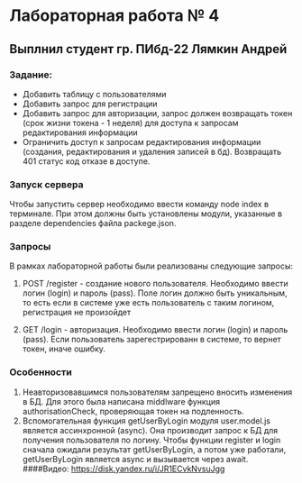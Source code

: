 # Лабораторная работа № 4
## Выплнил студент гр. ПИбд-22 Лямкин Андрей

### Задание:
* Добавить таблицу с пользователями
* Добавить запрос для регистрации
* Добавить запрос для авторизации, запрос должен возвращать токен (срок жизни токена - 1 неделя) для доступа к запросам редактирования информации
* Ограничить доступ к запросам редактирования информации (создания, редактирования и удаления записей в бд). Возвращать 401 статус код отказе в доступе.
### Запуск сервера
Чтобы запустить сервер необходимо ввести команду node index в терминале. При этом должны быть установлены модули, указанные в разделе dependencies файла packege.json.

### Запросы
В рамках лабораторной работы были реализованы следующие запросы:
1. POST /register - создание нового пользователя. Необходимо ввести логин (login) и пароль (pass). Поле логин должно быть уникальным, то есть если в системе уже есть пользователь с таким логином, регистрация не произойдет

2. GET /login - авторизация. Необходимо ввести логин (login) и пароль (pass). Если пользователь зарегестрированн в системе, то вернет токен, иначе ошибку.

### Особенности
1. Неавторизовавшимся пользователям запрещено вносить изменения в БД.
Для этого была написана middlware функция authorisationCheck, проверяющая токен на подленность.
2. Вспомогательная функция getUserByLogin модуля user.model.js является ассинхронной (async). 
Она производит запрос к БД для получения пользователя по логину. Чтобы функции register и login сначала
ожидали результат getUserByLogin, а потом уже работали, getUserByLogin является async и вызывается через await.
####Видео: https://disk.yandex.ru/i/JR1ECvkNvsuJgg